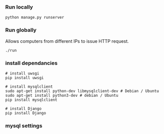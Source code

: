 ### Run locally
```
python manage.py runserver
```
### Run globally
Allows computers from different IPs to issue HTTP request.
```
./run
```


### install dependancies

``` shell
# install uwsgi
pip install uwsgi

# install mysqlclient
sudo apt-get install python-dev libmysqlclient-dev # Debian / Ubuntu
sudo apt-get install python3-dev # debian / Ubuntu
pip install mysqlclient

# install Django
pip install Django

```

### mysql settings
